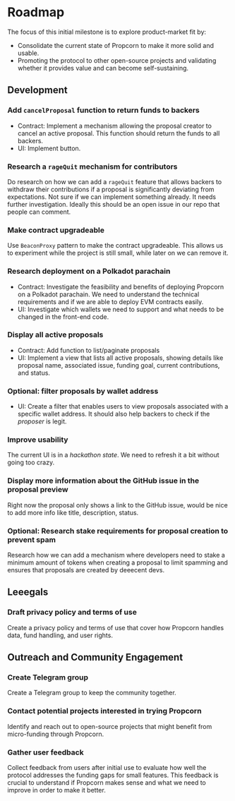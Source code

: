 # Roadmap

The focus of this initial milestone is to explore product-market fit by:

- Consolidate the current state of Propcorn to make it more solid and usable.
- Promoting the protocol to other open-source projects and validating whether it provides value and can become self-sustaining.

## Development

### Add `cancelProposal` function to return funds to backers

- Contract: Implement a mechanism allowing the proposal creator to cancel an active proposal. This function should return the funds to all backers.
- UI: Implement button.

### Research a `rageQuit` mechanism for contributors

Do research on how we can add a `rageQuit` feature that allows backers to withdraw their contributions if a proposal is significantly deviating from expectations. Not sure if we can implement something already. It needs further investigation. Ideally this should be an open issue in our repo that people can comment.

### Make contract upgradeable

Use `BeaconProxy` pattern to make the contract upgradeable. This allows us to experiment while the project is still small, while later on we can remove it.

### Research deployment on a Polkadot parachain

- Contract: Investigate the feasibility and benefits of deploying Propcorn on a Polkadot parachain. We need to understand the technical requirements and if we are able to deploy EVM contracts easily.
- UI: Investigate which wallets we need to support and what needs to be changed in the front-end code.

### Display all active proposals

- Contract: Add function to list/paginate proposals
- UI: Implement a view that lists all active proposals, showing details like proposal name, associated issue, funding goal, current contributions, and status.

### Optional: filter proposals by wallet address

- UI: Create a filter that enables users to view proposals associated with a specific wallet address. It should also help backers to check if the _proposer_ is legit.

### Improve usability

The current UI is in a _hackathon state_. We need to refresh it a bit without going too crazy.

### Display more information about the GitHub issue in the proposal preview

Right now the proposal only shows a link to the GitHub issue, would be nice to add more info like title, description, status.

### Optional: Research stake requirements for proposal creation to prevent spam

Research how we can add a mechanism where developers need to stake a minimum amount of tokens when creating a proposal to limit spamming and ensures that proposals are created by deeecent devs.

## Leeegals

### Draft privacy policy and terms of use

Create a privacy policy and terms of use that cover how Propcorn handles data, fund handling, and user rights.

## Outreach and Community Engagement

### Create Telegram group

Create a Telegram group to keep the community together.

### Contact potential projects interested in trying Propcorn

Identify and reach out to open-source projects that might benefit from micro-funding through Propcorn.

### Gather user feedback

Collect feedback from users after initial use to evaluate how well the protocol addresses the funding gaps for small features. This feedback is crucial to understand if Propcorn makes sense and what we need to improve in order to make it better.
